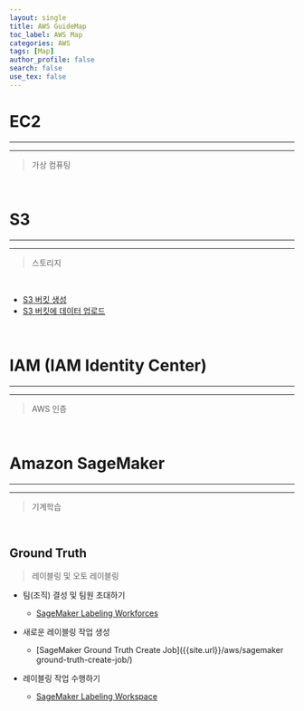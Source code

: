 ```yaml
---
layout: single
title: AWS GuideMap
toc_label: AWS Map
categories: AWS
tags: [Map]
author_profile: false
search: false
use_tex: false
---
```


# EC2

<hr>
<hr>

> 가상 컴퓨팅

<br>

# S3

<hr>
<hr>

> 스토리지

<br>

- [S3 버킷 생성]({{site.url}}/aws/s3-create-bucket)
- [S3 버킷에 데이터 업로드]({{site.url}}/aws/s3-file-management)

<br>


# IAM (IAM Identity Center)

<hr>
<hr>

> AWS 인증

<br>

# Amazon SageMaker

<hr>
<hr>

> 기계학습

<br>

## Ground Truth

> 레이블링 및 오토 레이블링

- 팀(조직) 결성 및 팀원 초대하기
  - [SageMaker Labeling Workforces]({{site.url}}/aws/sagemaker-labeling-workforces)

- 새로운 레이블링 작업 생성
  - [SageMaker Ground Truth Create Job]({{site.url}}/aws/sagemaker ground-truth-create-job/)

- 레이블링 작업 수행하기
  - [SageMaker Labeling Workspace]({{site.url}}/aws/sagemaker-labeling-workspace)

<br>


<br>